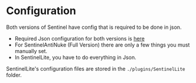 # **Configuration**

Both versions of Sentinel have config that is required to be done in json.

- Required Json configuration for both versions is [here](required.md)
- For SentinelAntiNuke (Full Version) there are only a few things you must manually set.
- In SentinelLite, you have to do everything in Json.

SentinelLite's configuration files are stored in the `./plugins/SentinelLite` folder.
